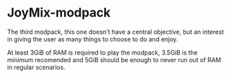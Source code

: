 # JoyMix-modpack
The third modpack, this one doesn't have a central objective, but an interest in giving the user as many things to choose to do and enjoy.

At least 3GiB of RAM is required to play the modpack, 3.5GiB is the minimum recomended and 5GiB should be enough to never run out of RAM in regular scenarios.
